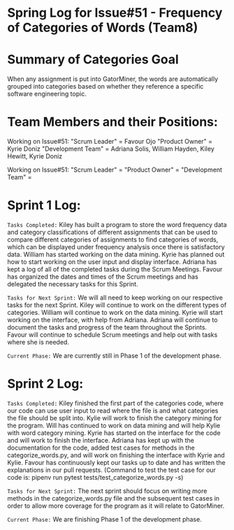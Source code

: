 # Spring Log for Issue#51 - Frequency of Categories of Words (Team8)

# Summary of Categories Goal

When any assignment is put into GatorMiner, the words are automatically grouped into categories based on whether they reference a specific software engineering topic.

# Team Members and their Positions:

Working on Issue#51:
"Scrum Leader" = Favour Ojo
"Product Owner" = Kyrie Doniz
"Development Team" = Adriana Solis, William Hayden, Kiley Hewitt, Kyrie Doniz

Working on Issue#51:
"Scrum Leader" =
"Product Owner" =
"Development Team" =

# Sprint 1 Log:

`Tasks Completed:` Kiley has built a program to store the word frequency data and category classifications of different assignments that can be used to compare different categories of assignments to find categories of words, which can be displayed under frequency analysis once there is satisfactory data. William has started working on the data mining. Kyrie has planned out how to start working on the user input and display interface. Adriana has kept a log of all of the completed tasks during the Scrum Meetings. Favour has organized the dates and times of the Scrum meetings and has delegated the necessary tasks for this Sprint.

`Tasks for Next Sprint:` We will all need to keep working on our respective tasks for the next Sprint. Kiley will continue to work on the different types of categories. William will continue to work on the data mining. Kyrie will start working on the interface, with help from Adriana. Adriana will continue to document the tasks and progress of the team throughout the Sprints. Favour will continue to schedule Scrum meetings and help out with tasks where she is needed.

`Current Phase:` We are currently still in Phase 1 of the development phase.

# Sprint 2 Log:

`Tasks Completed:` Kiley finished the first part of the categories code, where our code can use user input to read where the file is and what categories the file should be split into. Kylie will work to finish the category mining for the program. Will has continued to work on data mining and will help Kylie with word category mining. Kyrie has started on the interface for the code and will work to finish the interface. Adriana has kept up with the documentation for the code, added test cases for methods in the categorize_words.py, and will work on finishing the interface with Kyrie and Kylie. Favour has continuously kept our tasks up to date and has written the explanations in our pull requests. (Command to test the test case for our code is: pipenv run pytest tests/test_categorize_words.py -s)

`Tasks for Next Sprint:` The next sprint should focus on writing more methods in the categorize_words.py file and the subsequent test cases in order to allow more coverage for the program as it will relate to GatorMiner.

`Current Phase:` We are finishing Phase 1 of the development phase.
